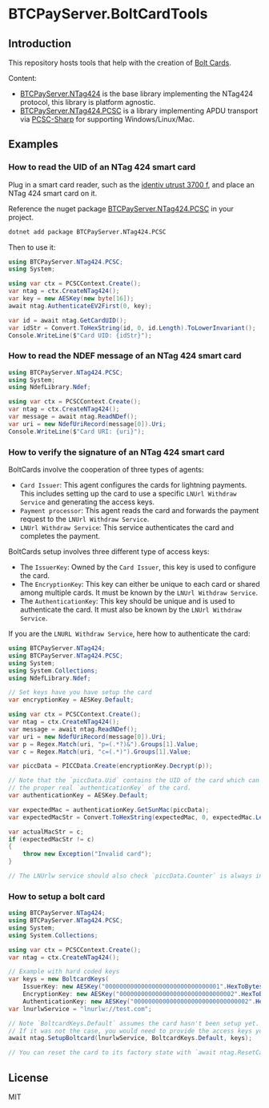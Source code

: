 # BTCPayServer.BoltCardTools

## Introduction

This repository hosts tools that help with the creation of [Bolt Cards](https://boltcard.org/).

Content:

* [BTCPayServer.NTag424](https://www.nuget.org/packages/BTCPayServer.NTag424) is the base library implementing the NTag424 protocol, this library is platform agnostic.
* [BTCPayServer.NTag424.PCSC](https://www.nuget.org/packages/BTCPayServer.NTag424.PCSC) is a library implementing APDU transport via [PCSC-Sharp](https://github.com/danm-de/pcsc-sharp) for supporting Windows/Linux/Mac.

## Examples

### How to read the UID of an NTag 424 smart card

Plug in a smart card reader, such as the [identiv utrust 3700 f](https://www.identiv.com/products/logical-access-control/smart-card-readers-writers/contactless-smart-card-readers-writers/3700f), and place an NTag 424 smart card on it.

Reference the nuget package [BTCPayServer.NTag424.PCSC](https://www.nuget.org/packages/BTCPayServer.NTag424.PCSC) in your project.

```bash
dotnet add package BTCPayServer.NTag424.PCSC
```

Then to use it:

```csharp
using BTCPayServer.NTag424.PCSC;
using System;

using var ctx = PCSCContext.Create();
var ntag = ctx.CreateNTag424();
var key = new AESKey(new byte[16]);
await ntag.AuthenticateEV2First(0, key);

var id = await ntag.GetCardUID();
var idStr = Convert.ToHexString(id, 0, id.Length).ToLowerInvariant();
Console.WriteLine($"Card UID: {idStr}");
```

### How to read the NDEF message of an NTag 424 smart card

```csharp
using BTCPayServer.NTag424.PCSC;
using System;
using NdefLibrary.Ndef;

using var ctx = PCSCContext.Create();
var ntag = ctx.CreateNTag424();
var message = await ntag.ReadNDef();
var uri = new NdefUriRecord(message[0]).Uri;
Console.WriteLine($"Card URI: {uri}");
```

### How to verify the signature of an NTag 424 smart card

BoltCards involve the cooperation of three types of agents:
* `Card Issuer`: This agent configures the cards for lightning payments. This includes setting up the card to use a specific `LNUrl Withdraw Service` and generating the access keys.
* `Payment processor`: This agent reads the card and forwards the payment request to the `LNUrl Withdraw Service`.
* `LNUrl Withdraw Service`: This service authenticates the card and completes the payment.

BoltCards setup involves three different type of access keys:
* The `IssuerKey`: Owned by the `Card Issuer`, this key is used to configure the card.
* The `EncryptionKey`: This key can either be unique to each card or shared among multiple cards. It must be known by the `LNUrl Withdraw Service`.
* The `AuthenticationKey`: This key should be unique and is used to authenticate the card. It must also be known by the `LNUrl Withdraw Service`.

If you are the `LNURL Withdraw Service`, here how to authenticate the card:

```csharp
using BTCPayServer.NTag424;
using BTCPayServer.NTag424.PCSC;
using System;
using System.Collections;
using NdefLibrary.Ndef;

// Set keys have you have setup the card
var encryptionKey = AESKey.Default;

using var ctx = PCSCContext.Create();
var ntag = ctx.CreateNTag424();
var message = await ntag.ReadNDef();
var uri = new NdefUriRecord(message[0]).Uri;
var p = Regex.Match(uri, "p=(.*?)&").Groups[1].Value;
var c = Regex.Match(uri, "c=(.*)").Groups[1].Value;

var piccData = PICCData.Create(encryptionKey.Decrypt(p));

// Note that the `piccData.Uid` contains the UID of the card which can be used to fetch
// the proper real `authenticationKey` of the card.
var authenticationKey = AESKey.Default;

var expectedMac = authenticationKey.GetSunMac(piccData);
var expectedMacStr = Convert.ToHexString(expectedMac, 0, expectedMac.Length);

var actualMacStr = c;
if (expectedMacStr != c)
{
    throw new Exception("Invalid card");
}

// The LNUrlw service should also check `piccData.Counter` is always increasing between payments to avoid replay attacks.
```

### How to setup a bolt card

```csharp
using BTCPayServer.NTag424;
using BTCPayServer.NTag424.PCSC;
using System;
using System.Collections;

using var ctx = PCSCContext.Create();
var ntag = ctx.CreateNTag424();

// Example with hard coded keys
var keys = new BoltcardKeys(
    IssuerKey: new AESKey("00000000000000000000000000000001".HexToBytes()),
    EncryptionKey: new AESKey("00000000000000000000000000000002".HexToBytes()),
    AuthenticationKey: new AESKey("00000000000000000000000000000002".HexToBytes()));
var lnurlwService = "lnurlw://test.com";

// Note `BoltcardKeys.Default` assumes the card hasn't been setup yet.
// If it was not the case, you would need to provide the access keys you provided during the last setup.
await ntag.SetupBoltcard(lnurlwService, BoltcardKeys.Default, keys);

// You can reset the card to its factory state with `await ntag.ResetCard(keys);`
```

## License

MIT
